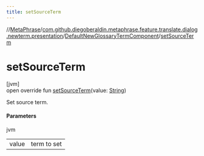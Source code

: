 ```yaml
---
title: setSourceTerm
---
```

//[MetaPhrase](../../../index.html)/[com.github.diegoberaldin.metaphrase.feature.translate.dialog.newterm.presentation](../index.html)/[DefaultNewGlossaryTermComponent](index.html)/[setSourceTerm](set-source-term.html)



# setSourceTerm



[jvm]\
open override fun [setSourceTerm](set-source-term.html)(value: [String](https://kotlinlang.org/api/latest/jvm/stdlib/kotlin/-string/index.html))



Set source term.



#### Parameters


jvm

| | |
|---|---|
| value | term to set |




